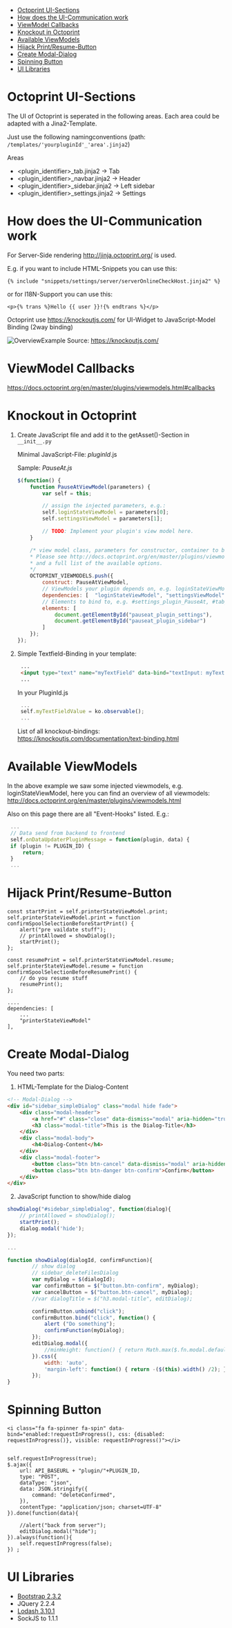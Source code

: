 - [Octoprint UI-Sections](#octoprint-ui-sections)
- [How does the UI-Communication work](#how-does-the-ui-communication-work)
- [ViewModel Callbacks](#viewmodel-callbacks)
- [Knockout in Octoprint](#knockout-in-octoprint)
- [Available ViewModels](#available-viewmodels)
- [Hijack Print/Resume-Button](#hijack-printresume-button)
- [Create Modal-Dialog](#create-modal-dialog)
- [Spinning Button](#spinning-button)
- [UI Libraries](#ui-libraries)


# Octoprint UI-Sections
The UI of Octoprint is seperated in the following areas. Each area could be adapted with a Jina2-Template.

Just use the following namingconventions (path: ```/templates/'yourpluginId'_'area'.jinja2```)

Areas
* <plugin_identifier>_tab.jinja2			-> Tab
* <plugin_identifier>_navbar.jinja2		    -> Header
* <plugin_identifier>_sidebar.jinja2		-> Left sidebar
* <plugin_identifier>_settings.jinja2		-> Settings

# How does the UI-Communication work
For Server-Side rendering http://jinja.octoprint.org/ is used.

E.g. if you want to include HTML-Snippets you can use this:

```
{% include "snippets/settings/server/serverOnlineCheckHost.jinja2" %}
```
or for I18N-Support you can use this:
```
<p>{% trans %}Hello {{ user }}!{% endtrans %}</p>
```
Octoprint use https://knockoutjs.com/ for UI-Widget to JavaScript-Model Binding (2way binding)

![OverviewExample](images/knockout-example.png)
Source: https://knockoutjs.com/

# ViewModel Callbacks

https://docs.octoprint.org/en/master/plugins/viewmodels.html#callbacks

# Knockout in Octoprint
1. Create JavaScript file and add it to the getAsset()-Section in ```__init__.py```

    Minimal JavaScript-File: _pluginId_.js

    Sample: _PauseAt.js_

    ```javascript
    $(function() {
        function PauseAtViewModel(parameters) {
            var self = this;

            // assign the injected parameters, e.g.:
            self.loginStateViewModel = parameters[0];
            self.settingsViewModel = parameters[1];

            // TODO: Implement your plugin's view model here.
        }

        /* view model class, parameters for constructor, container to bind to
        * Please see http://docs.octoprint.org/en/master/plugins/viewmodels.html#registering-custom-viewmodels for more details
        * and a full list of the available options.
        */
        OCTOPRINT_VIEWMODELS.push({
            construct: PauseAtViewModel,
            // ViewModels your plugin depends on, e.g. loginStateViewModel, settingsViewModel, ...
            dependencies: [  "loginStateViewModel", "settingsViewModel"  ],
            // Elements to bind to, e.g. #settings_plugin_PauseAt, #tab_plugin_PauseAt, ...
            elements: [
                document.getElementById("pauseat_plugin_settings"),
                document.getElementById("pauseat_plugin_sidebar")
            ]
        });
    });
    ```

2. Simple Textfield-Binding
   in your template:
   ```html
    ...
    <input type="text" name="myTextField" data-bind="textInput: myTextFieldValue">
    ...
   ```
   In your PluginId.js
   ```javascript
    ...
    self.myTextFieldValue = ko.observable();
    ...
   ```
    List of all knockout-bindings: https://knockoutjs.com/documentation/text-binding.html


# Available ViewModels
In the above example we saw some injected viewmodels, e.g. loginStateViewModel, here you can find an overview of all viewmodels:
http://docs.octoprint.org/en/master/plugins/viewmodels.html

Also on this page there are all "Event-Hooks" listed. E.g.:
   ```javascript
    ...
    // Data send from backend to frontend
    self.onDataUpdaterPluginMessage = function(plugin, data) {
    if (plugin != PLUGIN_ID) {
        return;
    }
    ...
   ```


# Hijack Print/Resume-Button
    const startPrint = self.printerStateViewModel.print;
    self.printerStateViewModel.print = function confirmSpoolSelectionBeforeStartPrint() {
        alert("pre vaildate stuff");
        // printAllowed = showDialog();
        startPrint();
    };

    const resumePrint = self.printerStateViewModel.resume;
    self.printerStateViewModel.resume = function confirmSpoolSelectionBeforeResumePrint() {
        // do you resume stuff
        resumePrint();
    };
    
    ....
    dependencies: [  
        ...
        "printerStateViewModel"  
    ],

# Create Modal-Dialog
You need two parts:
1. HTML-Template for the Dialog-Content
```html
<!-- Modal-Dialog -->
<div id="sidebar_simpleDialog" class="modal hide fade">
    <div class="modal-header">
        <a href="#" class="close" data-dismiss="modal" aria-hidden="true">&times;</a>
        <h3 class="modal-title">This is the Dialog-Title</h3>
    </div>
    <div class="modal-body">
        <h4>Dialog-Content</h4>
    </div>
    <div class="modal-footer">
        <button class="btn btn-cancel" data-dismiss="modal" aria-hidden="true">Cancel</button>
        <button class="btn btn-danger btn-confirm">Confirm</button>
    </div>
</div>
```
2. JavaScript function to show/hide dialog
```javascript
showDialog("#sidebar_simpleDialog", function(dialog){
    // printAllowed = showDialog();
    startPrint();
    dialog.modal('hide');
});

...

function showDialog(dialogId, confirmFunction){
        // show dialog
        // sidebar_deleteFilesDialog
        var myDialog = $(dialogId);
        var confirmButton = $("button.btn-confirm", myDialog);
        var cancelButton = $("button.btn-cancel", myDialog);
        //var dialogTitle = $("h3.modal-title", editDialog);

        confirmButton.unbind("click");
        confirmButton.bind("click", function() {
            alert ("Do something");
            confirmFunction(myDialog);
        });
        editDialog.modal({
            //minHeight: function() { return Math.max($.fn.modal.defaults.maxHeight() - 80, 250); }
        }).css({
            width: 'auto',
            'margin-left': function() { return -($(this).width() /2); }
        });
}
```


# Spinning Button

    <i class="fa fa-spinner fa-spin" data-bind="enabled:!requestInProgress(), css: {disabled: requestInProgress()}, visible: requestInProgress()"></i> 


    self.requestInProgress(true);
    $.ajax({
        url: API_BASEURL + "plugin/"+PLUGIN_ID,
        type: "POST",
        dataType: "json",
        data: JSON.stringify({
            command: "deleteConfirmed",
        }),
        contentType: "application/json; charset=UTF-8"
    }).done(function(data){

        //alert("back from server");
        editDialog.modal("hide");
    }).always(function(){
        self.requestInProgress(false);
    }) ;

# UI Libraries
* [Bootstrap 2.3.2](https://getbootstrap.com/2.3.2/scaffolding.html#gridSystem)    
* JQuery 2.2.4
* [Lodash 3.10.1](https://lodash.com/docs/3.10.1)
* SockJS to 1.1.1